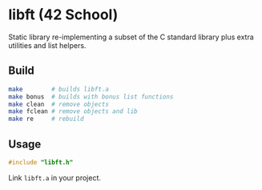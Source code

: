 # libft (42 School)

Static library re-implementing a subset of the C standard library plus extra utilities and list helpers.

## Build
```sh
make        # builds libft.a
make bonus  # builds with bonus list functions
make clean  # remove objects
make fclean # remove objects and lib
make re     # rebuild
```

## Usage
```c
#include "libft.h"
```
Link `libft.a` in your project.
